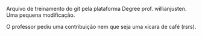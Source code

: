 Arquivo de treinamento do git pela plataforma Degree prof. willianjusten. 
Uma pequena modificação.

O professor pediu uma contribuição nem que seja uma xícara de café (rsrs).